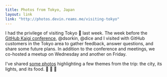 ```yaml
---
title: Photos from Tokyo, Japan
layout: link
link: "http://photos.devin.reams.me/visiting-tokyo"
---
```


I had the privilege of visiting Tokyo :japan: last week. The week before the [GitHub Kaigi conference](http://githubkaigi.org/), @dsorkin, @dice and I visited with GitHub customers in the Tokyo area to gather feedback, answer questions, and share some future plans. In addition to the conference and meetings, we co-hosted a meetup on Wednesday and another on Friday.

I've shared [some photos](http://photos.devin.reams.me/visiting-tokyo) highlighting a few themes from the trip: the city, its lights, and its food. :ramen: :tokyo_tower: :sushi:
